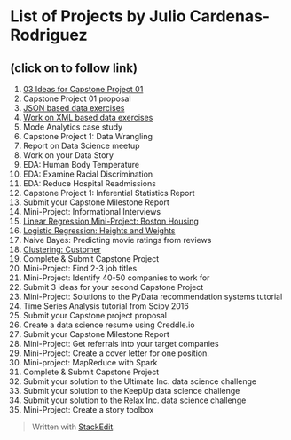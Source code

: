 List of Projects by Julio Cardenas-Rodriguez
============================================
(click on to follow link)
-------------------------
 1. [03 Ideas for Capstone Project 01](https://github.com/jdatascientist/SpringBoard/tree/master/Projects/01_Ideas_Capstone_01)
 2. Capstone Project 01 proposal
 3. [JSON based data exercises](https://github.com/jdatascientist/SpringBoard/tree/master/Projects/03_Jason)
 4. [Work on XML based data exercises](https://github.com/jdatascientist/SpringBoard/tree/master/Projects/04_Xml)
 5. Mode Analytics case study
 6. Capstone Project 1: Data Wrangling
 7. Report on Data Science meetup
 8. Work on your Data Story
 9. EDA: Human Body Temperature
 10. EDA: Examine Racial Discrimination
 11. EDA: Reduce Hospital Readmissions
 12. Capstone Project 1: Inferential Statistics Report
 13. Submit your Capstone Milestone Report
 14. Mini-Project: Informational Interviews
 15. [Linear Regression Mini-Project: Boston Housing](https://github.com/jdatascientist/SpringBoard/tree/master/Projects/15_Linear_Regression)
 16. [Logistic Regression: Heights and Weights](https://github.com/jdatascientist/SpringBoard/tree/master/Projects/16_Logistic_Regression)
 17. Naive Bayes: Predicting movie ratings from reviews
 18. [Clustering: Customer](https://github.com/jdatascientist/SpringBoard/tree/master/Projects/18_Clustering)
 19. Complete & Submit Capstone Project
 20. Mini-Project: Find 2-3 job titles
 21. Mini-Project: Identify 40-50 companies to work for
 22. Submit 3 ideas for your second Capstone Project
 23. Mini-Project: Solutions to the PyData recommendation systems tutorial
 24. Time Series Analysis tutorial from Scipy 2016
 25. Submit your Capstone project proposal
 26. Create a data science resume using Creddle.io
 27. Submit your Capstone Milestone Report
 28. Mini-Project: Get referrals into your target companies
 29. Mini-Project: Create a cover letter for one position.
 30. Mini-project: MapReduce with Spark
 31. Complete & Submit Capstone Project
 32. Submit your solution to the Ultimate Inc. data science challenge
 33. Submit your solution to the KeepUp data science challenge
 34. Submit your solution to the Relax Inc. data science challenge
 35. Mini-Project: Create a story toolbox

> Written with [StackEdit](https://stackedit.io/).
